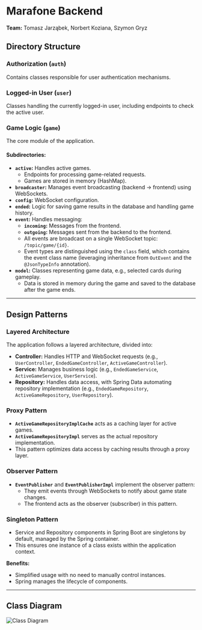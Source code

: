 # Marafone Backend

**Team:** Tomasz Jarząbek, Norbert Koziana, Szymon Gryz  

## Directory Structure  

### Authorization (`auth`)  
Contains classes responsible for user authentication mechanisms.  

### Logged-in User (`user`)  
Classes handling the currently logged-in user, including endpoints to check the active user.  

### Game Logic (`game`)  
The core module of the application.  

#### Subdirectories:  
- **`active`:** Handles active games.  
  - Endpoints for processing game-related requests.  
  - Games are stored in memory (HashMap).  
- **`broadcaster`:** Manages event broadcasting (backend → frontend) using WebSockets.  
- **`config`:** WebSocket configuration.  
- **`ended`:** Logic for saving game results in the database and handling game history.  
- **`event`:** Handles messaging:  
  - **`incoming`:** Messages from the frontend.  
  - **`outgoing`:** Messages sent from the backend to the frontend.  
  - All events are broadcast on a single WebSocket topic: `/topic/game/{id}`.  
  - Event types are distinguished using the `class` field, which contains the event class name (leveraging inheritance from `OutEvent` and the `@JsonTypeInfo` annotation).  
- **`model`:** Classes representing game data, e.g., selected cards during gameplay.  
  - Data is stored in memory during the game and saved to the database after the game ends.  

---

## Design Patterns  

### Layered Architecture  
The application follows a layered architecture, divided into:  
- **Controller:** Handles HTTP and WebSocket requests (e.g., `UserController`, `EndedGameController`, `ActiveGameController`).  
- **Service:** Manages business logic (e.g., `EndedGameService`, `ActiveGameService`, `UserService`).  
- **Repository:** Handles data access, with Spring Data automating repository implementation (e.g., `EndedGameRepository`, `ActiveGameRepository`, `UserRepository`).  

### Proxy Pattern  
- **`ActiveGameRepositoryImplCache`** acts as a caching layer for active games.  
- **`ActiveGameRepositoryImpl`** serves as the actual repository implementation.  
- This pattern optimizes data access by caching results through a proxy layer.  

### Observer Pattern  
- **`EventPublisher`** and **`EventPublisherImpl`** implement the observer pattern:  
  - They emit events through WebSockets to notify about game state changes.  
  - The frontend acts as the observer (subscriber) in this pattern.  

### Singleton Pattern  
- Service and Repository components in Spring Boot are singletons by default, managed by the Spring container.  
- This ensures one instance of a class exists within the application context.  

**Benefits:**  
- Simplified usage with no need to manually control instances.  
- Spring manages the lifecycle of components.  

---

## Class Diagram
![Class Diagram](https://github.com/user-attachments/assets/3c0c4724-4b87-4af0-a80d-604374e99552)

